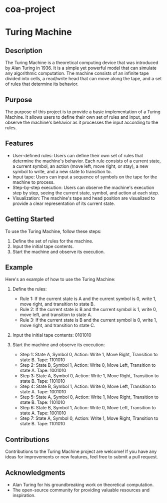 # coa-project
# Turing Machine

## Description
The Turing Machine is a theoretical computing device that was introduced by Alan Turing in 1936. It is a simple yet powerful model that can simulate any algorithmic computation. The machine consists of an infinite tape divided into cells, a read/write head that can move along the tape, and a set of rules that determine its behavior.

## Purpose
The purpose of this project is to provide a basic implementation of a Turing Machine. It allows users to define their own set of rules and input, and observe the machine's behavior as it processes the input according to the rules.

## Features
- User-defined rules: Users can define their own set of rules that determine the machine's behavior. Each rule consists of a current state, a current symbol, an action (move left, move right, or stay), a new symbol to write, and a new state to transition to.
- Input tape: Users can input a sequence of symbols on the tape for the machine to process.
- Step-by-step execution: Users can observe the machine's execution step by step, seeing the current state, symbol, and action at each step.
- Visualization: The machine's tape and head position are visualized to provide a clear representation of its current state.

## Getting Started
To use the Turing Machine, follow these steps:
1. Define the set of rules for the machine.
2. Input the initial tape contents.
3. Start the machine and observe its execution.

## Example
Here's an example of how to use the Turing Machine:

1. Define the rules:
   - Rule 1: If the current state is A and the current symbol is 0, write 1, move right, and transition to state B.
   - Rule 2: If the current state is B and the current symbol is 1, write 0, move left, and transition to state A.
   - Rule 3: If the current state is B and the current symbol is 0, write 1, move right, and transition to state C.

2. Input the initial tape contents: 0101010

3. Start the machine and observe its execution:
   - Step 1: State A, Symbol 0, Action: Write 1, Move Right, Transition to state B. Tape: 1101010
   - Step 2: State B, Symbol 1, Action: Write 0, Move Left, Transition to state A. Tape: 1001010
   - Step 3: State A, Symbol 0, Action: Write 1, Move Right, Transition to state B. Tape: 1101010
   - Step 4: State B, Symbol 1, Action: Write 0, Move Left, Transition to state A. Tape: 1001010
   - Step 5: State A, Symbol 0, Action: Write 1, Move Right, Transition to state B. Tape: 1101010
   - Step 6: State B, Symbol 1, Action: Write 0, Move Left, Transition to state A. Tape: 1001010
   - Step 7: State A, Symbol 0, Action: Write 1, Move Right, Transition to state B. Tape: 1101010

## Contributions
Contributions to the Turing Machine project are welcome! If you have any ideas for improvements or new features, feel free to submit a pull request.

## Acknowledgments
- Alan Turing for his groundbreaking work on theoretical computation.
- The open-source community for providing valuable resources and inspiration.
